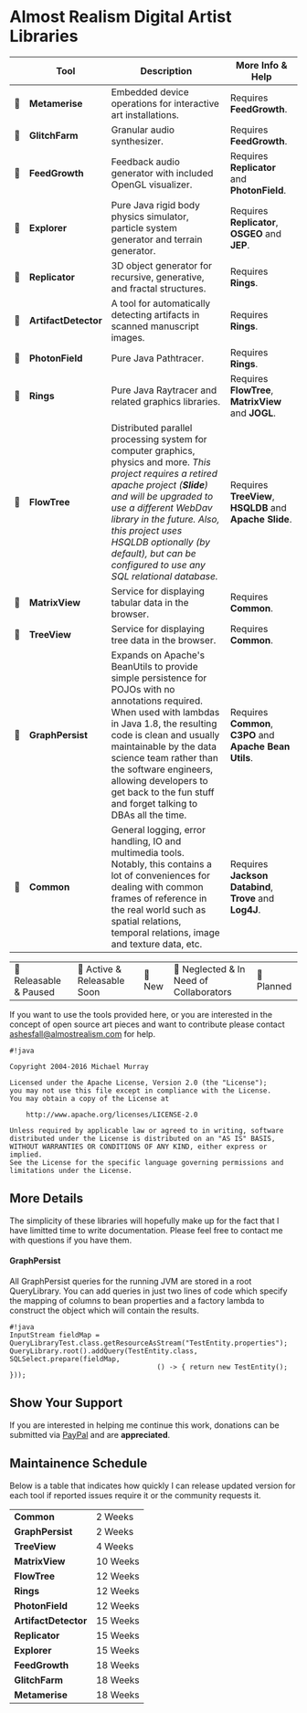 # Almost Realism Digital Artist Libraries #

|   | Tool | Description | More Info & Help |
|---|---|---|---|
|💜| **Metamerise** | Embedded device operations for interactive art installations. | Requires **FeedGrowth**. |
|🍎| **GlitchFarm** | Granular audio synthesizer. | Requires **FeedGrowth**. |
|🔵| **FeedGrowth** | Feedback audio generator with included OpenGL visualizer. | Requires **Replicator** and **PhotonField**. |
|🍏| **Explorer** | Pure Java rigid body physics simulator, particle system generator and terrain generator. | Requires **Replicator**, **OSGEO** and **JEP**. |
|🍏| **Replicator** | 3D object generator for recursive, generative, and fractal structures. | Requires **Rings**. |
|🔶| **ArtifactDetector** | A tool for automatically detecting artifacts in scanned manuscript images. | Requires **Rings**. |
|🍎| **PhotonField** | Pure Java Pathtracer. | Requires **Rings**. |
|🔶| **Rings** | Pure Java Raytracer and related graphics libraries. | Requires **FlowTree**, **MatrixView** and **JOGL**. |
|🔶| **FlowTree** | Distributed parallel processing system for computer graphics, physics and more. *This project requires a retired apache project (**Slide**) and will be upgraded to use a different WebDav library in the future. Also, this project uses HSQLDB optionally (by default), but can be configured to use any SQL relational database.* | Requires **TreeView**, **HSQLDB** and **Apache Slide**. |
|🔶| **MatrixView** | Service for displaying tabular data in the browser. | Requires **Common**. |
|🔵| **TreeView** | Service for displaying tree data in the browser. | Requires **Common**. |
|🔵| **GraphPersist** | Expands on Apache's BeanUtils to provide simple persistence for POJOs with no annotations required. When used with lambdas in Java 1.8, the resulting code is clean and usually maintainable by the data science team rather than the software engineers, allowing developers to get back to the fun stuff and forget talking to DBAs all the time. | Requires **Common**, **C3PO** and **Apache Bean Utils**. |
|🔶| **Common** | General logging, error handling, IO and multimedia tools. Notably, this contains a lot of conveniences for dealing with common frames of reference in the real world such as spatial relations, temporal relations, image and texture data, etc. | Requires **Jackson Databind**, **Trove** and **Log4J**. |

|   |   |   |   |   |
|---|---|---|---|---|
|🔶 Releasable & Paused | 🔵 Active & Releasable Soon | 🍏 New | 🍎 Neglected & In Need of Collaborators | 💜 Planned |

If you want to use the tools provided here, or you are interested in the concept of open source
art pieces and want to contribute please contact ashesfall@almostrealism.com for help.

```
#!java

Copyright 2004-2016 Michael Murray

Licensed under the Apache License, Version 2.0 (the "License");
you may not use this file except in compliance with the License.
You may obtain a copy of the License at

    http://www.apache.org/licenses/LICENSE-2.0

Unless required by applicable law or agreed to in writing, software
distributed under the License is distributed on an "AS IS" BASIS,
WITHOUT WARRANTIES OR CONDITIONS OF ANY KIND, either express or implied.
See the License for the specific language governing permissions and
limitations under the License.
```

## More Details ##

The simplicity of these libraries will hopefully make up for the fact that I have limitted time to write documentation. Please feel free to contact me with questions if you have them.

#### GraphPersist ####

All GraphPersist queries for the running JVM are stored in a root QueryLibrary. You can add queries in just two lines of code which specify the mapping of columns to bean properties and a factory lambda to construct the object which will contain the results.

```
#!java
InputStream fieldMap = QueryLibraryTest.class.getResourceAsStream("TestEntity.properties");
QueryLibrary.root().addQuery(TestEntity.class, SQLSelect.prepare(fieldMap,
									() -> { return new TestEntity(); }));
```

## Show Your Support ##

If you are interested in helping me continue this work, donations can be submitted via [PayPal](https://paypal.me/discomike) and are **appreciated**.

## Maintainence Schedule ##

Below is a table that indicates how quickly I can release updated version for each tool if reported issues require it or the community requests it.

|   |   |
|---|---|
| **Common** | 2 Weeks |
| **GraphPersist** | 2 Weeks |
| **TreeView** | 4 Weeks |
| **MatrixView** | 10 Weeks |
| **FlowTree** | 12 Weeks |
| **Rings** | 12 Weeks |
| **PhotonField** | 12 Weeks |
| **ArtifactDetector** | 15 Weeks |
| **Replicator** | 15 Weeks |
| **Explorer** | 15 Weeks |
| **FeedGrowth** | 18 Weeks |
| **GlitchFarm** | 18 Weeks |
| **Metamerise** | 18 Weeks |